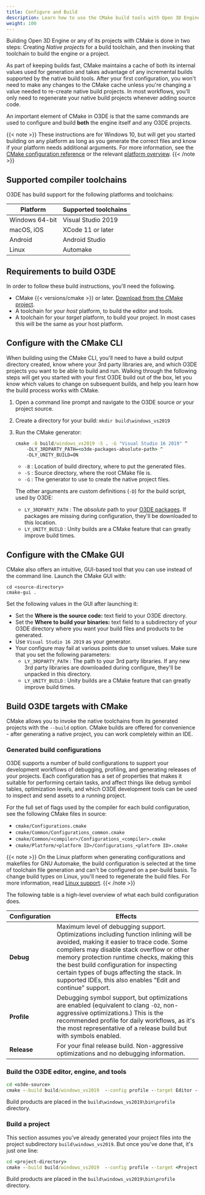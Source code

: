 ```yaml
---
title: Configure and Build
description: Learn how to use the CMake build tools with Open 3D Engine (O3DE).
weight: 100
---
```


Building Open 3D Engine or any of its projects with CMake is done in two steps: Creating *Native projects* for a build toolchain, and then invoking that toolchain to build the engine or a project.

As part of keeping builds fast, CMake maintains a cache of both its internal values used for generation and takes advantage of any incremental builds supported by the native build tools. After your first configuration, you won't need to make any changes to the CMake cache unless you're changing a value needed to re-create native build projects. In most workflows, you'll only need to regenerate your native build projects whenever adding source code.

An important element of CMake in O3DE is that the same commands are used to configure and build **both** the engine itself and any O3DE projects.

{{< note >}}
These instructions are for Windows 10, but will get you started building on any platform as long as you generate the correct files and know if your platform needs additional arguments. For more information, see the [CMake configuration reference](./reference.md) or the relevant [platform overview](/docs/user-guide/platforms/).
{{< /note >}}

## Supported compiler toolchains

O3DE has build support for the following platforms and toolchains:

<!-- TODO: Add download links -->
| Platform | Supported toolchains |
| --- | --- |
| Windows 64-bit | Visual Studio 2019 |
| macOS, iOS | XCode 11 or later |
| Android | Android Studio |
| Linux | Automake |

## Requirements to build O3DE

In order to follow these build instructions, you'll need the following.

* CMake {{< versions/cmake >}} or later. [Download from the CMake project](https://cmake.org/download/).
* A toolchain for your _host_ platform, to build the editor and tools.
* A toolchain for your _target_ platform, to build your project. In most cases this will be the same as your host platform.

## Configure with the CMake CLI

When building using the CMake CLI, you'll need to have a build output directory created, know where your 3rd party libraries are, and which O3DE projects you want to be able to build and run. Walking through the following steps will get you started with your first O3DE build out of the box, let you know which values to change on subsequent builds, and help you learn how the build process works with CMake.

<!-- TODO: Tabs, when they work for non-code content in Markdown -->

1. Open a command line prompt and navigate to the O3DE source *or* your project source.
2. Create a directory for your build: `mkdir build\windows_vs2019`
3. Run the CMake generator:
  
    ```cmd
    cmake -B build/windows_vs2019 -S . -G "Visual Studio 16 2019" ^
        -DLY_3RDPARTY_PATH=<o3de-packages-absolute-path> ^
        -DLY_UNITY_BUILD=ON
    ```

    * `-B` : Location of build directory, where to put the generated files.
    * `-S` : Source directory, where the root CMake file is.
    * `-G` : The generator to use to create the native project files.
  
    The other arguments are custom definitions (`-D`) for the build script, used by O3DE:  

    * `LY_3RDPARTY_PATH` : The *absolute* path to your [O3DE packages](./packages). If packages are missing during configuration, they'll be downloaded to this location.
    * `LY_UNITY_BUILD` : Unity builds are a CMake feature that can greatly improve build times.

## Configure with the CMake GUI

CMake also offers an intuitive, GUI-based tool that you can use instead of the command line. Launch the CMake GUI with:

```shell
cd <source-directory>
cmake-gui .
```

Set the following values in the GUI after launching it:

* Set the **Where is the source code:** text field to your O3DE directory.
* Set the **Where to build your binaries:** text field to a subdirectory of your O3DE directory where you want your build files and products to be generated.
* Use `Visual Studio 16 2019` as your generator.
* Your configure may fail at various points due to unset values. Make sure that you set the following parameters:
  * `LY_3RDPARTY_PATH` : The path to your 3rd party libraries. If any new 3rd party libraries are downloaded during configure, they'll be unpacked in this directory.
  * `LY_UNITY_BUILD` : Unity builds are a CMake feature that can greatly improve build times.

## Build O3DE targets with CMake

CMake allows you to invoke the native toolchains from its generated projects with the `--build` option. CMake builds are offered for convenience - after generating a native project, you can work completely within an IDE. 

### Generated build configurations

O3DE supports a number of build configurations to support your development workflows of debugging, profiling, and generating releases of your projects. Each configuration has a set of properties that makes it suitable for performing certain tasks, and affect things like debug symbol tables, optimization levels, and which O3DE development tools can be used to inspect and send assets to a running project.

For the full set of flags used by the compiler for each build configuration, see the following CMake files in source:

* `cmake/Configurations.cmake`
* `cmake/Common/Configurations_common.cmake`
* `cmake/Common/<compiler>/Configurations_<compiler>.cmake`
* `cmake/Platform/<platform ID>/Configurations_<platform ID>.cmake`

{{< note >}}
On the Linux platform when generating configurations and makefiles for GNU Automake, the build configuration is selected at the time of toolchain file generation and can't be configured on a per-build basis. To change build types on Linux, you'll need to regenerate the build files. For more information, read [Linux support](/docs/user-guide/platforms/linux).
{{< /note >}}

The following table is a high-level overview of what each build configuration does.

| Configuration | Effects |
| --- | --- |
| **Debug** | Maximum level of debugging support. Optimizations including function inlining will be avoided, making it easier to trace code. Some compilers may disable stack overflow or other memory protection runtime checks, making this the best build configuration for inspecting certain types of bugs affecting the stack. In supported IDEs, this also enables "Edit and continue" support. |
| **Profile** | Debugging symbol support, but optimizations are enabled (equivalent to clang `-O2`, non-aggressive optimizations.) This is the recommended profile for daily workflows, as it's the most representative of a release build but with symbols enabled. |
| **Release** | For your final release build. Non-aggressive optimizations and no debugging information. |

### Build the O3DE editor, engine, and tools

```cmd
cd <o3de-source>
cmake --build build/windows_vs2019  --config profile --target Editor -- /m
```

Build products are placed in the `build\windows_vs2019\bin\profile` directory.

### Build a project

This section assumes you've already generated your project files into the project subdirectory `build\windows_vs2019`. But once you've done that, it's just one line:

```cmd
cd <project-directory>
cmake --build build/windows_vs2019  --config profile --target <Project Name>.GameLauncher -- /m
```

Build products are placed in the `build\windows_vs2019\bin\profile` directory.
